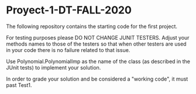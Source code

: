 # Proyect-1-DT-FALL-2020

The following repository contains the starting code for the first project.

For testing purposes please DO NOT CHANGE JUNIT TESTERS. Adjust your methods names to those of the testers so that when other testers are used in your code there is no failure related to that issue.

Use Polynomial.PolynomialImp as the name of the class (as described in the JUnit tests) to implement your solution. 

In order to grade your solution and be considered a "working code", it must past Test1. 